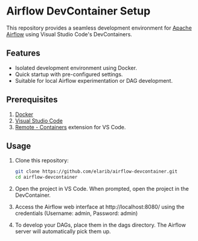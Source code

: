 # Airflow DevContainer Setup

This repository provides a seamless development environment for [Apache Airflow](https://airflow.apache.org/) using Visual Studio Code's DevContainers.

## Features
- Isolated development environment using Docker.
- Quick startup with pre-configured settings.
- Suitable for local Airflow experimentation or DAG development.

## Prerequisites
1. [Docker](https://docs.docker.com/get-docker/)
2. [Visual Studio Code](https://code.visualstudio.com/)
3. [Remote - Containers](https://marketplace.visualstudio.com/items?itemName=ms-vscode-remote.remote-containers) extension for VS Code.

## Usage

1. Clone this repository:
   ```bash
   git clone https://github.com/elarib/airflow-devcontainer.git
   cd airflow-devcontainer
   ```
2. Open the project in VS Code. When prompted, open the project in the DevContainer.

3. Access the Airflow web interface at http://localhost:8080/ using the credentials (Username: admin, Password: admin)
4. To develop your DAGs, place them in the dags directory. The Airflow server will automatically pick them up.
